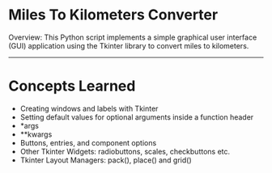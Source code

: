 # Miles To Kilometers Converter
Overview: This Python script implements a simple graphical user interface (GUI) application using the Tkinter library to convert miles to kilometers.

---

# Concepts Learned
- Creating windows and labels with Tkinter
- Setting default values for optional arguments inside a function header
- *args
- **kwargs
- Buttons, entries, and component options
- Other Tkinter Widgets: radiobuttons, scales, checkbuttons etc.
- Tkinter Layout Managers: pack(), place() and grid()
